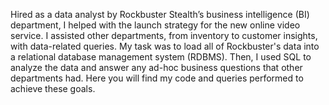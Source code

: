 Hired as a data analyst by Rockbuster Stealth’s business intelligence (BI) department, I helped with the launch strategy for the new online video service. I assisted other departments, from inventory to customer insights, with data-related queries. My task was to load all of Rockbuster's data into a relational database management system (RDBMS). Then, I used SQL to analyze the data and answer any ad-hoc business questions that other departments had. Here you will find my code and queries performed to achieve these goals.
